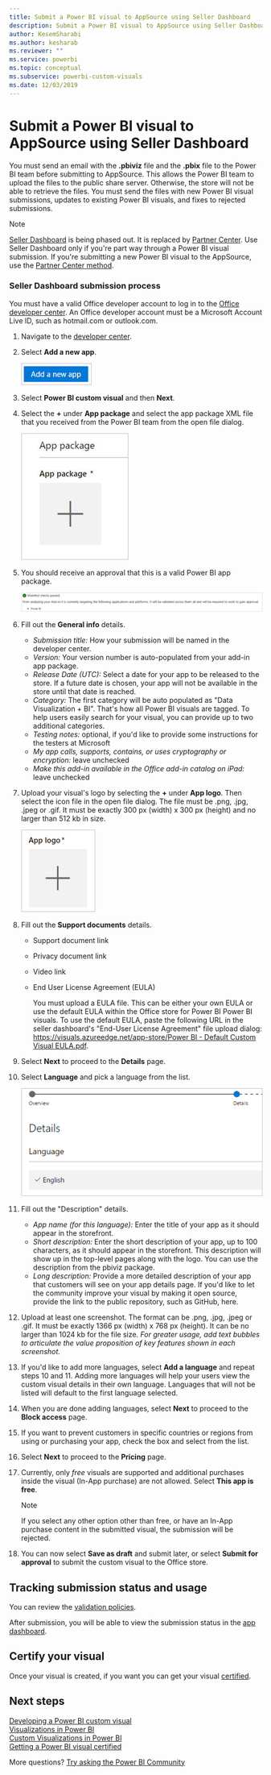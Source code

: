 ```yaml
---
title: Submit a Power BI visual to AppSource using Seller Dashboard
description: Submit a Power BI visual to AppSource using Seller Dashboard
author: KesemSharabi
ms.author: kesharab
ms.reviewer: ""
ms.service: powerbi
ms.topic: conceptual
ms.subservice: powerbi-custom-visuals
ms.date: 12/03/2019
---
```




# Submit a Power BI visual to AppSource using Seller Dashboard

You must send an email with the **.pbiviz** file and the **.pbix** file to the Power BI team before submitting to AppSource. This allows the Power BI team to upload the files to the public share server. Otherwise, the store will not be able to retrieve the files. You must send the files with new Power BI visual submissions, updates to existing Power BI visuals, and fixes to rejected submissions.

>[!NOTE]
>[Seller Dashboard](https://docs.microsoft.com/office/dev/store/use-the-seller-dashboard-to-submit-to-the-office-store) is being phased out. It is replaced by [Partner Center](https://docs.microsoft.com/partner-center/). Use Seller Dashboard only if you're part way through a Power BI visual submission. If you're submitting a new Power BI visual to the AppSource, use the [Partner Center method](office-store.md#submitting-to-appsource).

### Seller Dashboard submission process

You must have a valid Office developer account to log in to the [Office developer center](https://dev.office.com/). An Office developer account must be a Microsoft Account Live ID, such as hotmail.com or outlook.com.

1. Navigate to the [developer center](https://sellerdashboard.microsoft.com/Application/Summary).

2. Select **Add a new app**.

    ![Add an app](media/office-store/powerbi-custom-visual-add-an-app.png)

3. Select **Power BI custom visual** and then **Next**.

4. Select the **+** under **App package** and select the app package XML file that you received from the Power BI team from the open file dialog.

    ![App package](media/office-store/powerbi-custom-visual-apppackage.png)

5. You should receive an approval that this is a valid Power BI app package.

    ![Manifest approved](media/office-store/powerbi-custom-visual-manifest-approved.png)

6. Fill out the **General info** details.

   * *Submission title:* How your submission will be named in the developer center.
   * *Version:* Your version number is auto-populated from your add-in app package.
   * *Release Date (UTC):* Select a date for your app to be released to the store. If a future date is chosen, your app will not be available in the store until that date is reached.
   * *Category:* The first category will be auto populated as "Data Visualization + BI". That's how all Power BI visuals are tagged. To help users easily search for your visual, you can provide up to two additional categories.
   * *Testing notes:* optional, if you'd like to provide some instructions for the testers at Microsoft
   * *My app calls, supports, contains, or uses cryptography or encryption:* leave unchecked
   * *Make this add-in available in the Office add-in catalog on iPad:* leave unchecked
7. Upload your visual's logo by selecting the **+** under **App logo**. Then select the icon file in the open file dialog. The file must be .png, .jpg, .jpeg or .gif. It must be exactly 300 px (width) x 300 px (height) and no larger than 512 kb in size.

    ![App logo](media/office-store/powerbi-custom-visual-app-logo.png)

8. Fill out the **Support documents** details.

   * Support document link
   * Privacy document link
   * Video link
   * End User License Agreement (EULA)

       You must upload a EULA file. This can be either your own EULA or use the default EULA within the Office store for Power BI Power BI visuals. To use the default EULA, paste the following URL in the seller dashboard's "End-User License Agreement" file upload dialog: [https://visuals.azureedge.net/app-store/Power BI - Default Custom Visual EULA.pdf](https://visuals.azureedge.net/app-store/Power%20BI%20-%20Default%20Custom%20Visual%20EULA.pdf).

9. Select **Next** to proceed to the **Details** page.

10. Select **Language** and pick a language from the list.

    ![Language](media/office-store/powerbi-custom-visual-language.png)

11. Fill out the "Description" details.

    * *App name (for this language):* Enter the title of your app as it should appear in the storefront.
    * *Short description:* Enter the short description of your app, up to 100 characters, as it should appear in the storefront. This description will show up in the top-level pages along with the logo. You can use the description from the pbiviz package.
    * *Long description:* Provide a more detailed description of your app that customers will see on your app details page. If you'd like to let the community improve your visual by making it open source, provide the link to the public repository, such as GitHub, here.

12. Upload at least one screenshot. The format can be .png, .jpg, .jpeg or .gif. It must be exactly 1366 px (width) x 768 px (height). It can be no larger than 1024 kb for the file size. *For greater usage, add text bubbles to articulate the value proposition of key features shown in each screenshot.*

12. If you'd like to add more languages, select **Add a language** and repeat steps 10 and 11. Adding more languages will help your users view the custom visual details in their own language. Languages that will not be listed will default to the first language selected.

13. When you are done adding languages, select **Next** to proceed to the **Block access** page.

14. If you want to prevent customers in specific countries or regions from using or purchasing your app, check the box and select from the list.

15. Select **Next** to proceed to the **Pricing** page.

16. Currently, only *free* visuals are supported and additional purchases inside the visual (In-App purchase) are not allowed. Select **This app is free**.

    > [!NOTE]
    > If you select any other option other than free, or have an In-App purchase content in the submitted visual, the submission will be rejected.

17. You can now select **Save as draft** and submit later, or select **Submit for approval** to submit the custom visual to the Office store.

## Tracking submission status and usage

You can review the [validation policies](https://dev.office.com/officestore/docs/validation-policies#13-power-bi-custom-visuals).

After submission, you will be able to view the submission status in the [app dashboard](https://sellerdashboard.microsoft.com/Application/Summary/).

## Certify your visual

Once your visual is created, if you want you can get your visual [certified](../developer/power-bi-custom-visuals-certified.md).

## Next steps

[Developing a Power BI custom visual](visuals/custom-visual-develop-tutorial.md)  
[Visualizations in Power BI](../visuals/power-bi-report-visualizations.md)  
[Custom Visualizations in Power BI](../developer/power-bi-custom-visuals.md)  
[Getting a Power BI visual certified](../developer/power-bi-custom-visuals-certified.md)

More questions? [Try asking the Power BI Community](https://community.powerbi.com/)
